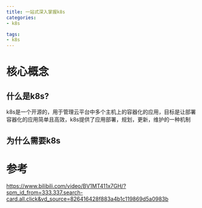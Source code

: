```yaml
---
title: 一站式深入掌握k8s
categories:
- k8s

tags:
- k8s
---
```

# 核心概念
## 什么是k8s?
k8s是一个开源的，用于管理云平台中多个主机上的容器化的应用，目标是让部署容器化的应用简单且高效，k8s提供了应用部署，规划，更新，维护的一种机制  

## 为什么需要k8s




# 参考
https://www.bilibili.com/video/BV1MT411x7GH/?spm_id_from=333.337.search-card.all.click&vd_source=826416428f883a4b1c119869d5a0983b